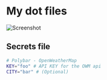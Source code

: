 # My dot files

![Screenshot](https://github.com/AlecsFerra/dot-config/raw/master/.github/Jul26-17-04-36.png)

## Secrets file

``` Bash
# Polybar - OpenWeatherMap
KEY="foo" # API KEY for the OWM api
CITY="bar" # (Optional)
```
